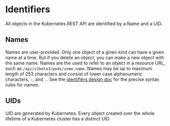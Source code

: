 # Identifiers
All objects in the Kubernetes REST API are identified by a Name and a UID.

## Names
Names are user-provided.  Only one object of a given kind can have a given name at a time.  But if you delete an object, you can make a new object with the same name.  Names are the used to refer to an object in a resource URL, such as `/api/v1beta3/pods/some.name`.   Names may be up to maximum length of 253 characters and consist of lower case alphanumeric characters, `-`, and `.`.  See the [identifiers design doc](design/identifiers.md) for the precise syntax rules for names.

## UIDs
UID are generated by Kubernetes.  Every object created over the whole lifetime of a Kubernetes cluster has a distinct UID.
